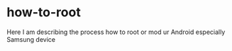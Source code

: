 # how-to-root
Here I am describing the process how to root or mod ur Android especially Samsung device
